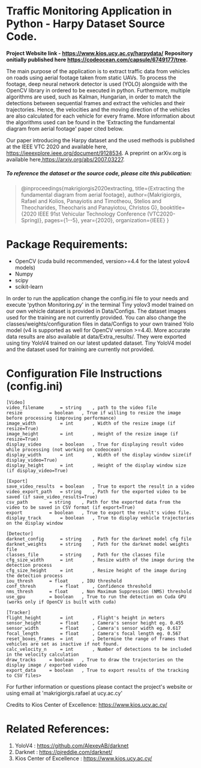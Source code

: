 # Traffic Monitoring Application in Python - Harpy Dataset Source Code.

**Project Website link - https://www.kios.ucy.ac.cy/harpydata/**
**Repository onitially published here https://codeocean.com/capsule/6749177/tree.**

The main purpose of the application is to extract traffic data from vehicles on roads using aerial footage taken from static UAVs. To process the footage, deep neural network detector is used (YOLO) alongside with the OpenCV library in ordered to be executed in python. Furthermore, multiple algorithms are used, such as Kalman, Hungarian, in order to match the detections between sequential frames and extract the vehicles and their trajectories. Hence, the velocities and the moving direction of the vehicles are also calculated for each vehicle for every frame. More information about the algorithms used can be found in the 'Extracting the fundamental diagram from aerial footage' paper cited below.

Our paper introducing the Harpy dataset and the used methods is published at the IEEE VTC 2020 and available here, https://ieeexplore.ieee.org/document/9128534.
A preprint on arXiv.org is available here,https://arxiv.org/abs/2007.03227. 

##### To reference the dataset or the source code, please cite this publication: 

> @inproceedings{makrigiorgis2020extracting,
>  title={Extracting the fundamental diagram from aerial footage},
>  author={Makrigiorgis, Rafael and Kolios, Panayiotis and Timotheou, Stelios and Theocharides, Theocharis and Panayiotou, Christos G},
>  booktitle={2020 IEEE 91st Vehicular Technology Conference (VTC2020-Spring)},
>  pages={1--5},
> year={2020},
>  organization={IEEE}
> }

# Package Requirements:
- OpenCV (cuda build recommended, version>=4.4 for the latest yolov4 models)
- Numpy
- scipy
- scikit-learn


In order to run the application change the config.ini file to your needs and execute 'python Monitoring.py' in the terminal
Tiny yolov3 model trained on our own vehicle dataset is provided in Data/Configs. 
The dataset images used for the training are not currently provided.
You can also change the classes/weights/configuration files in data/Configs to your own trained Yolo model (v4 is supported as well for OpenCV version >=4.4).
More accurate data results are also available at data/Extra_results/. They were exported using tiny YoloV4 trained on our latest updated dataset. Tiny YoloV4 model and the dataset used for training are currently not provided.


# Configuration File Instructions (config.ini)

    [Video]
    video_filename		= string	, path to the video file
    resize 			= boolean	, True if willing to resize the image before processing (improving performance)
    image_width 		= int		, Width of the resize image (if resize=True)
    image_height 		= int		, Height of the resize image (if resize=True)
    display_video		= boolean	, True for displaying result video while processing (not working on codeocean)
    display_width 		= int		, Width of the display window size(if display_video=True)
    display_height 		= int		, Height of the display window size (if display_video=True)
    
    [Export]
    save_video_results	= boolean	, True to export the result in a video
    video_export_path 	= string	, Path for the exported video to be saved (if save_video_results=True)	
    csv_path 		= string	, Path for the exported data from the video to be saved in CSV format (if export=True)
    export			= boolean	, True to export the result's video file.
    display_track		= boolean	, True to display vehicle trajectories on the display window
    
    [Detector]
    darknet_config 		= string	, Path for the darknet model cfg file
    darknet_weights 	= string	, Path for the darknet model weights file
    classes_file 		= string	, Path for the classes file
    cfg_size_width		= int		, Resize width of the image during the detection process 
    cfg_size_height		= int		, Resize height of the image during the detection process 
    iou_thresh 		= float		, IOU threshold 
    conf_thresh 		= float		, Confidence threshold 
    nms_thresh 		= float		, Non Maximum Suppression (NMS) threshold 
    use_gpu 		= boolean	, True to run the detection on Cuda GPU (works only if OpenCV is built with cuda) 
    
    [Tracker]
    flight_height 		= int		, Flight's height in meters
    sensor_height 		= float		, Camera's sensor height eg. 0.455
    sensor_width		= float		, Camera's sensor width eg. 0.617
    focal_length		= float		, Camera's focal length eg. 0.567
    reset_boxes_frames	= int		, Determine the range of frames that vehicles are set as inactive if not found.
    calc_velocity_n		= int		, Number of detections to be included in the velocity calculation
    draw_tracks		= boolean	, True to draw the trajectories on the display image / exported video
    export_data		= boolean	, True to export results of the tracking to CSV files>

For further information or questions please contact the project's website or using email at 'makrigiorgis.rafael at ucy.ac.cy'

Credits to Kios Center of Excellence: https://www.kios.ucy.ac.cy/


# Related References:

1.  YoloV4					:	https://github.com/AlexeyAB/darknet
2.  Darknet					:	https://pjreddie.com/darknet/
3.  Kios Center of Excellence	    :	https://www.kios.ucy.ac.cy/
